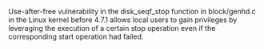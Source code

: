 Use-after-free vulnerability in the disk_seqf_stop function in block/genhd.c in the Linux kernel before 4.7.1 allows local users to gain privileges by leveraging the execution of a certain stop operation even if the corresponding start operation had failed.